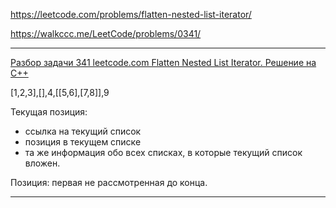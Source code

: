 https://leetcode.com/problems/flatten-nested-list-iterator/

https://walkccc.me/LeetCode/problems/0341/

____

[Разбор задачи 341 leetcode.com Flatten Nested List Iterator. Решение на C++](https://www.youtube.com/watch?v=8T-0gQqQgEA)

[1,2,3],[],4,[[5,6],[7,8]],9

Текущая позиция:  
- ссылка на текущий список  
- позиция в текущем списке  
- та же информация обо всех списках, в которые текущий список вложен.

Позиция: первая не рассмотренная до конца.

____

